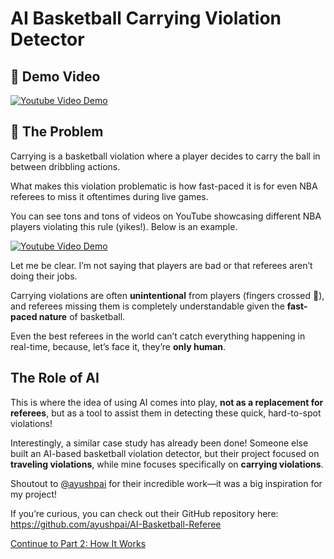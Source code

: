 # AI Basketball Carrying Violation Detector

## 🎥 Demo Video
[![Youtube Video Demo](https://img.youtube.com/vi/mvQu2lTTaBc/0.jpg)](https://www.youtube.com/watch?v=mvQu2lTTaBc)

## 🏀 The Problem
Carrying is a basketball violation where a player decides to carry the ball in between dribbling actions. 

What makes this violation problematic is how fast-paced it is for even NBA referees to miss it oftentimes during live games. 

You can see tons and tons of videos on YouTube showcasing different NBA players violating this rule (yikes!). Below is an example.

[![Youtube Video Demo](https://img.youtube.com/vi/ZuFaQ6vVEKc/0.jpg)](https://www.youtube.com/watch?v=ZuFaQ6vVEKc)

Let me be clear. I’m not saying that players are bad or that referees aren’t doing their jobs. 

Carrying violations are often **unintentional** from players (fingers crossed 🤞), and referees missing them is completely understandable given the **fast-paced nature** of basketball. 

Even the best referees in the world can’t catch everything happening in real-time, because, let’s face it, they’re **only human**.

## The Role of AI
This is where the idea of using AI comes into play, **not as a replacement for referees**, but as a tool to assist them in detecting these quick, hard-to-spot violations!

Interestingly, a similar case study has already been done! Someone else built an AI-based basketball violation detector, but their project focused on **traveling violations**, while mine focuses specifically on **carrying violations**.

Shoutout to [@ayushpai](https://github.com/ayushpai) for their incredible work—it was a big inspiration for my project! 

If you’re curious, you can check out their GitHub repository here: https://github.com/ayushpai/AI-Basketball-Referee

[Continue to Part 2: How It Works](part2.md)



